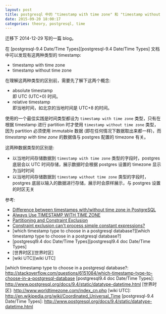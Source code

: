 ```yaml
---
layout: post
title: postgresql 中的 "timestamp with time zone" 和 "timestamp without timezone" 的区别
date: 2015-09-20 18:00:17
categories: theory, postgresql, time
---
```

迁移下 2014-12-29 写的一篇 blog。

在 [postgresql-9.4 Date/Time Types][postgresql-9.4 Date/Time Types] 文档中可以发现有这两种类型的 timestamp:  

* timestamp with time zone  
* timestamp without time zone  

在理解这两种类型的区别前，需要先了解下这两个概念:  

* absolute timestamp  
  即 UTC (UTC+0) 时间。  
* relative timestamp  
  即当地时间，如北京的当地时间是 UTC+8 的时间。  

使用的一个最佳实践是时间类型都设为 `timestamp with time zone` 类型，只有在根据 timestamp 进行 partition 时才使用 `timestamp without time zone` 类型，因为 partition 必须使用 immutable 数据 (即在任何情况下数据取出来都一样)，而 *timestamp with time zone* 的数据值与 postgres 配置的 timezone 有关。    

这两种数据类型的区别是:  

* 以当地时间存储数据到 `timestamp with time zone` 类型的字段时，postgres 底层会以 UTC 时间存储，展示数据时会根据 postgres 设置的 timezone 显示为当时时间  
* 以当地时间存储数据到 `timestamp without time zone` 类型的字段时，postgres 底层以输入的数据进行存储，展示时会原样展示，与 postgres 设置的时区无关  


参考:  

* [Difference between timestamps with/without time zone in PostgreSQL][Difference between timestamps with/without time zone in PostgreSQL]  
* [Always Use TIMESTAMP WITH TIME ZONE][Always Use TIMESTAMP WITH TIME ZONE]  
* [Partitioning and Constraint Exclusion][Partitioning and Constraint Exclusion]  
* [Constraint exclusion can't process simple constant expressions?][Constraint exclusion can't process simple constant expressions?]  
* [which timestamp type to choose in a postgresql database?][which timestamp type to choose in a postgresql database?]  
* [postgresql9.4 doc Date/Time Types][postgresql9.4 doc Date/Time Types]  
* [世界时区][世界时区]  
* [wiki UTC][wiki UTC]  


[Difference between timestamps with/without time zone in PostgreSQL]: http://stackoverflow.com/questions/5876218/difference-between-timestamps-with-without-time-zone-in-postgresql
[Always Use TIMESTAMP WITH TIME ZONE]: http://justatheory.com/computers/databases/postgresql/use-timestamptz.html  
[Partitioning and Constraint Exclusion]: http://www.postgresql.org/docs/9.4/static/ddl-partitioning.html#DDL-PARTITIONING-CONSTRAINT-EXCLUSION
[Constraint exclusion can't process simple constant expressions?]: http://comments.gmane.org/gmane.comp.db.postgresql.performance/29681
[which timestamp type to choose in a postgresql database?: http://stackoverflow.com/questions/6151084/which-timestamp-type-to-choose-in-a-postgresql-database
[postgresql9.4 doc Date/Time Types]: http://www.postgresql.org/docs/9.4/static/datatype-datetime.html
[世界时区]: http://www.worldtimezone.com/index_cn.php
[wiki UTC]: http://en.wikipedia.org/wiki/Coordinated_Universal_Time
[postgresql-9.4 Date/Time Types]: http://www.postgresql.org/docs/9.4/static/datatype-datetime.html

